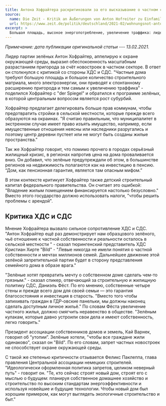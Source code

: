 ```yaml
---
title: Антона Хофрайтера раскритиковали за его высказывание о частном секторе
source:
  name: Die Zeit - Kritik an Äußerungen von Anton Hofreiter zu Einfamilienhäusern
  url: https://www.zeit.de/politik/deutschland/2021-02/wohnungsnot-anton-hofreiter-neubau-einfamilienhaeuser-kritik-cdu
excerpt: >
  Большая площадь, высокое энергопотребление, увеличение траффика: лидер фракции зелёных выступает за уменьшение кварталов новостроек в пригородах. Утопия — возражают ему критики.
---
```


_Примечание: дата публикации оригинальной статьи --- 13.02.2021._

Лидер партии зелёных Антон Хофрайтер, аппелирую к охране окружающей среды, выразил обеспокоенность масштабным разрастанием пригорода за счёт новостроек в частном секторе. В ответ он столкнулся с критикой со стороны ХДС и СДС. "Частные дома требуют большую площадь и большое количество строительного матриала, много электроэнергии, они приводят к спонтанному расширению пригорода и тем самым к увеличению траффика" - поделился Хофрайтер с "der Spiegel" и обратился к программе зелёных, в которой центральным вопросом является рост субурбий.

Хофрайтер предлагает делегировать больше прав коммунам, чтобы предотвратить стройки в сельской местности, которые прежде всего образуются на окраинах. "Я считаю правильным, что муниципалитет в экстренном случае имеет право изъять имущество, например, если имущественные отношения неясны или наследники разругались и поэтому центр деревни пустеет или не могут быть созданы жилые пространства."

Так же Хофрайтер говорит, что помимо прочего в городах серьёзный жилищный кризис, в регионах напротив цена на дома проваливается вниз. Он добавил, что зелёные предупреждали об этом, в большинстве регионов на недвижимость полагаются как на инвестицию в пенсию. “Дом, как пенсионная гарантия, является там опасным мифом.”

В этом контексте критикует Хофрайтер также детский строительный капитал федерального правительства. Он считает это ошибкой: "Владение жилым помещением финансируется настолько безусловно." Вместо этого государство должно использовать налоги, "чтобы решить проблемы с арендой".

## Критика ХДС и СДС

Мнение Хофрайтера вызвало сильное сопротивление ХДС и СДС. "Антон Хофрайтер ещё раз демонстрирует нам образцового зелёного, чьё отношение к частной собственности и реальности осталось в сельской местности " - сказал тюрингенский представитель ХДС Кристиан Хирте "Bild" - "Левые никогда не имели понятия о частной собственности и мечтах миллионов семей. Дальнейшее движение этой зелёной запретительной партии будет в сторону представления семейного дома в образе врага."

"Зелёные хотят превратить мечту о собственном доме сделать чем-то грязным." - сказал спикер, отвечающий за строительную и жилищную политику СДС, Даниэль Фёст. По его мнению, собственные четыре стены и прежде всего дом для своей семьи *—* это гарантия благосостояния и инвестиция в старость. "Вместо того чтобы запихивать граждан в ГДР-овские панельки, мы должны наконец сделать доступным личное жильё." По словам Фёста увеличение частного жилья, должно смягчить неравенство в обществе. "Зелёным кулакам, которые давно устроили свои дела и имеют собственность, легко говорить."

Президент ассоциации собственников домов и земель, Кай Варнек, говорил об “утопии”. Зелёные хотели, "чтобы все граждане жили одинаково", сказал он "Bild". По его словам, запрет частных новостроек не способствует охране окружающей среды.

С такой же степенью критичности отзывается Феликс Паклеппа, глава правления Центральной ассоциации немецких строителей. "Идеологически оформленная политика запретов, целиком неверный путь" - говорит он. "Те, кто сейчас строят новый дом, строят его с мыслью о будущем: планируя собственное домашнее хозяйство и строительство по высоким стандартам энергоэффективности и используя новейшие и будущие технологии. Чтобы новый дом был хорошим примером, как могут выглядеть экологичные строительство и быт."

